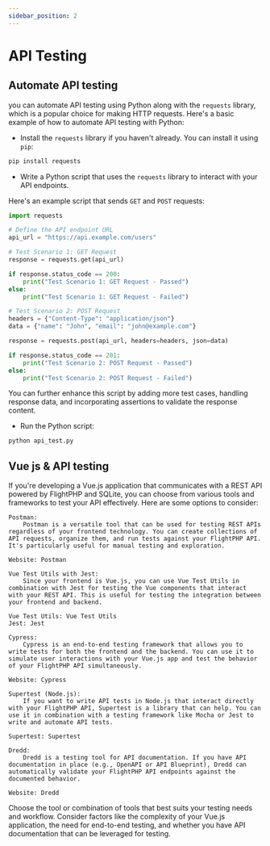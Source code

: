 ```yaml
---
sidebar_position: 2
---
```

# API Testing
## Automate API testing
you can automate API testing using Python along with the `requests` library, which is a popular choice for making HTTP requests. Here's a basic example of how to automate API testing with Python:

- Install the `requests` library if you haven't already. You can install it using `pip`:

```bash 
pip install requests
```

- Write a Python script that uses the `requests` library to interact with your API endpoints. 

Here's an example script that sends `GET` and `POST` requests:
``` python
import requests

# Define the API endpoint URL
api_url = "https://api.example.com/users"

# Test Scenario 1: GET Request
response = requests.get(api_url)

if response.status_code == 200:
    print("Test Scenario 1: GET Request - Passed")
else:
    print("Test Scenario 1: GET Request - Failed")

# Test Scenario 2: POST Request
headers = {"Content-Type": "application/json"}
data = {"name": "John", "email": "john@example.com"}

response = requests.post(api_url, headers=headers, json=data)

if response.status_code == 201:
    print("Test Scenario 2: POST Request - Passed")
else:
    print("Test Scenario 2: POST Request - Failed")
```
You can further enhance this script by adding more test cases, handling response data, and incorporating assertions to validate the response content.

- Run the Python script:
```bash
python api_test.py
```

## Vue js & API testing 
If you're developing a Vue.js application that communicates with a REST API powered by FlightPHP and SQLite, you can choose from various tools and frameworks to test your API effectively. Here are some options to consider:

    Postman:
        Postman is a versatile tool that can be used for testing REST APIs regardless of your frontend technology. You can create collections of API requests, organize them, and run tests against your FlightPHP API. It's particularly useful for manual testing and exploration.

    Website: Postman

    Vue Test Utils with Jest:
        Since your frontend is Vue.js, you can use Vue Test Utils in combination with Jest for testing the Vue components that interact with your REST API. This is useful for testing the integration between your frontend and backend.

    Vue Test Utils: Vue Test Utils
    Jest: Jest

    Cypress:
        Cypress is an end-to-end testing framework that allows you to write tests for both the frontend and the backend. You can use it to simulate user interactions with your Vue.js app and test the behavior of your FlightPHP API simultaneously.

    Website: Cypress

    Supertest (Node.js):
        If you want to write API tests in Node.js that interact directly with your FlightPHP API, Supertest is a library that can help. You can use it in combination with a testing framework like Mocha or Jest to write and automate API tests.

    Supertest: Supertest

    Dredd:
        Dredd is a testing tool for API documentation. If you have API documentation in place (e.g., OpenAPI or API Blueprint), Dredd can automatically validate your FlightPHP API endpoints against the documented behavior.

    Website: Dredd

Choose the tool or combination of tools that best suits your testing needs and workflow. Consider factors like the complexity of your Vue.js application, the need for end-to-end testing, and whether you have API documentation that can be leveraged for testing.